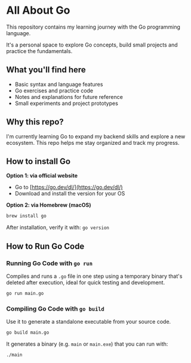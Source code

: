 # All About Go

This repository contains my learning journey with the Go programming language.

It's a personal space to explore Go concepts, build small projects and practice the fundamentals.

## What you'll find here
- Basic syntax and language features
- Go exercises and practice code
- Notes and explanations for future reference
- Small experiments and project prototypes

## Why this repo?
I'm currently learning Go to expand my backend skills and explore a new ecosystem. This repo helps me stay organized and track my progress.

## How to install Go
**Option 1: via official website**
- Go to [https://go.dev/dl/](https://go.dev/dl/)
- Download and install the version for your OS

**Option 2: via Homebrew (macOS)**
```bash
brew install go
```

After installation, verify it with: `go version`

## How to Run Go Code
### Running Go Code with `go run`
Compiles and runs a `.go` file in one step using a temporary binary that's deleted after execution, ideal for quick testing and development.
```bash
go run main.go
```

### Compiling Go Code with `go build`
Use it to generate a standalone executable from your source code.
```bash
go build main.go
```

It generates a binary (e.g. `main` or `main.exe`) that you can run with:
```bash
./main
```

